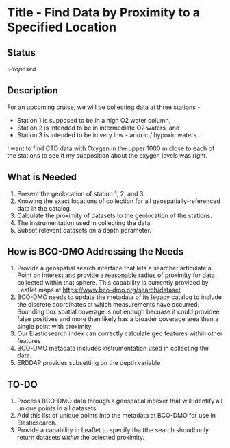 
# Title - Find Data by Proximity to a Specified Location #

## Status ##
:_Proposed_

## Description ##
For an upcoming cruise, we will be collecting data at three stations - 
* Station 1 is supposed to be in a high O2 water column, 
* Station 2 is intended to be in intermediate O2 waters, and 
* Station 3 is intended to be in very low - anoxic / hypoxic waters. 

I want to find CTD data with Oxygen in the upper 1000 m close to each of the stations to see if my supposition about the oxygen levels was right. 

## What is Needed ##

1. Present the geolocation of station 1, 2, and 3.
2. Knowing the exact locations of collection for all geospatially-referenced data in the catalog.
3. Calculate the proximity of datasets to the geolocation of the stations.
3. The instrumentation used in collecting the data.
4. Subset relevant datasets on a depth parameter.

## How is BCO-DMO Addressing the Needs ##

1. Provide a geospatial search interface that lets a searcher articulate a Point on interest and provide a reasonable radius of proximity for data collected within that sphere. This capability is currently provided by Leaflet maps at https://www.bco-dmo.org/search/dataset 
2. BCO-DMO needs to update the metadata of its legacy catalog to include the discrete coordinates at which measurements have occurred. Bounding box spatial coverage is not enough becuase it could providee false positives and more than likely has a broader coverage area than a single point with proximity. 
3. Our Elasticsearch index can correctly calculate geo features within other features
4. BCO-DMO metadata includes instrumentation used in collecting the data.
5. ERDDAP provides subsetting on the depth variable

## TO-DO ##

1. Process BCO-DMO data through a geospatial indexer that will identify all unique points in all datasets.
2. Add this list of unique points into the metadata at BCO-DMO for use in Elasticsearch.
3. Provide a capability in Leaflet to specify tha tthe search shoudl only return datasets _within_ the selected proximity.
